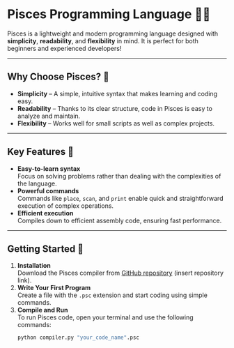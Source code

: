 # Pisces Programming Language 🌊✨

Pisces is a lightweight and modern programming language designed with **simplicity**, **readability**, and **flexibility** in mind. It is perfect for both beginners and experienced developers!

---

## Why Choose Pisces? 🤔

- **Simplicity** – A simple, intuitive syntax that makes learning and coding easy.
- **Readability** – Thanks to its clear structure, code in Pisces is easy to analyze and maintain.
- **Flexibility** – Works well for small scripts as well as complex projects.

---

## Key Features 🔑

- **Easy-to-learn syntax**  
  Focus on solving problems rather than dealing with the complexities of the language.
- **Powerful commands**  
  Commands like `place`, `scan`, and `print` enable quick and straightforward execution of complex operations.
- **Efficient execution**  
  Compiles down to efficient assembly code, ensuring fast performance.

---

## Getting Started 🚀

1. **Installation**  
   Download the Pisces compiler from [GitHub repository](#) (insert repository link).
2. **Write Your First Program**  
   Create a file with the `.psc` extension and start coding using simple commands.
3. **Compile and Run**  
   To run Pisces code, open your terminal and use the following commands:
   ```bash
   python compiler.py "your_code_name".psc
